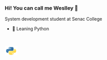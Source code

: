 ### Hi! You can call me Weslley 👋
System development student at Senac College
- 🌱 Leaning Python

##

<div style="display: inline_block"><br>
	<img align="center" alt="Wes-Python" height="30" width="40" src="https://raw.githubusercontent.com/devicons/devicon/master/icons/python/python-original.svg">
</div>
          
